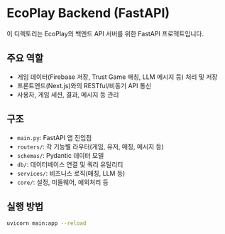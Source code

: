 # EcoPlay Backend (FastAPI)

이 디렉토리는 EcoPlay의 백엔드 API 서버를 위한 FastAPI 프로젝트입니다.

## 주요 역할
- 게임 데이터(Firebase 저장, Trust Game 매칭, LLM 메시지 등) 처리 및 저장
- 프론트엔드(Next.js)와의 RESTful/비동기 API 통신
- 사용자, 게임 세션, 결과, 메시지 등 관리

## 구조
- `main.py`: FastAPI 앱 진입점
- `routers/`: 각 기능별 라우터(게임, 유저, 매칭, 메시지 등)
- `schemas/`: Pydantic 데이터 모델
- `db/`: 데이터베이스 연결 및 쿼리 유틸리티
- `services/`: 비즈니스 로직(매칭, LLM 등)
- `core/`: 설정, 미들웨어, 예외처리 등

## 실행 방법
```bash
uvicorn main:app --reload
``` 